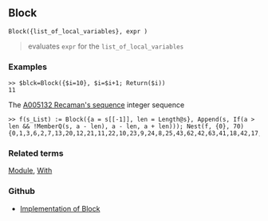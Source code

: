 ## Block

```
Block({list_of_local_variables}, expr )
```

> evaluates `expr` for the `list_of_local_variables`

### Examples

```
>> $blck=Block({$i=10}, $i=$i+1; Return($i))
11
```

The [A005132 Recaman's sequence](http://oeis.org/A005132) integer sequence

```
>> f(s_List) := Block({a = s[[-1]], len = Length@s}, Append(s, If(a > len && !MemberQ(s, a - len), a - len, a + len))); Nest(f, {0}, 70) 
{0,1,3,6,2,7,13,20,12,21,11,22,10,23,9,24,8,25,43,62,42,63,41,18,42,17,43,16,44,15,45,14,46,79,113,78,114,77,39,78,38,79,37,80,36,81,35,82,34,83,33,84,32,85,31,86,30,87,29,88,28,89,27,90,26,91,157,224,156,225,155}
```

### Related terms 
[Module](Module.md), [With](With.md) 

### Github

* [Implementation of Block](https://github.com/axkr/symja_android_library/blob/master/symja_android_library/matheclipse-core/src/main/java/org/matheclipse/core/builtin/Programming.java#L243) 
